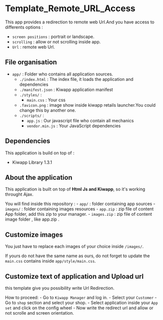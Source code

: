 Template_Remote_URL_Access
==========================

This app provides a redirection to remote web Url.And you have access to differents options :   
- `screen positions` : portrait or landscape.
- `scrolling` : allow or not scrolling inside app.
- `Url` : remote web Url.

## File organisation
- `app/` : Folder who contains all application sources. 
    - `./index.html` : The index file, it loads the application and dependencies
    - `./manifest.json` : Kiwapp application manifest
    - `./styles/` :
        - `main.css` : Your css
    - `.favicon.png` : image show inside kiwapp retails launcher.You could change this by another one.
    - `./scripts/` :
        - `app.js` : Our javascript file who contain all mechanics 
        - `vendor.min.js` : Your JavaScript dependencies

## Dependencies

This application is build on top of :

- Kiwapp Library 1.3.1


## About the application

This application is built on top of **Html Js and Kiwapp**, so it's working throught Ajax.

You will find inside this repository :  - `app/` : folder containing app sources
                                        - `images/` : folder containing images resources
                                        - `app.zip` : zip file of content App folder, add this zip to your manager.
                                        - `images.zip` : zip file of content image folder , like app.zip . 
 
## Customize images

You just have to replace each images of your choice inside `/images/`.

If yours do not have the same name as ours, do not forget to update the `main.css` contains inside `app/style/main.css`.

## Customize text of application and Upload url

this template give you possibility write Url Redirection.

How to proceed: - Go to `Kiwapp Manager` and log in.
                - Select your `Customer` 
                - Go to `shop` section and select your shop.
                - Select application inside your `App set` and click on the config wheel
                - Now write the redirect url and allow or not scrolle and screen orientation.